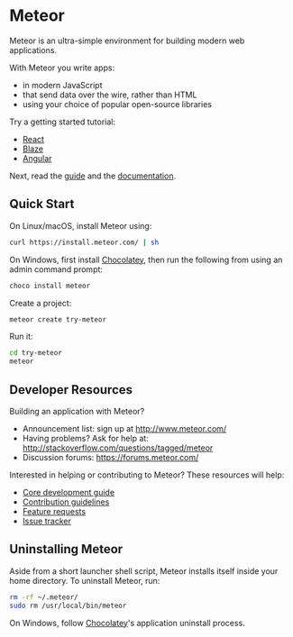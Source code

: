# Meteor

Meteor is an ultra-simple environment for building modern web applications.

With Meteor you write apps:

* in modern JavaScript
* that send data over the wire, rather than HTML
* using your choice of popular open-source libraries

Try a getting started tutorial:

 * [React](https://www.meteor.com/tutorials/react/creating-an-app)
 * [Blaze](https://www.meteor.com/tutorials/blaze/creating-an-app)
 * [Angular](https://www.meteor.com/tutorials/angular/creating-an-app)

Next, read the [guide](https://guide.meteor.com) and the [documentation](https://docs.meteor.com/).

## Quick Start

On Linux/macOS, install Meteor using:

```bash
curl https://install.meteor.com/ | sh
```

On Windows, first install [Chocolatey](https://chocolatey.org/install), then run the following from using an admin command prompt:

```bash
choco install meteor
```

Create a project:

```bash
meteor create try-meteor
```

Run it:

```bash
cd try-meteor
meteor
```

## Developer Resources

Building an application with Meteor?

* Announcement list: sign up at http://www.meteor.com/
* Having problems? Ask for help at: http://stackoverflow.com/questions/tagged/meteor
* Discussion forums: https://forums.meteor.com/

Interested in helping or contributing to Meteor?  These resources will help:

* [Core development guide](https://github.com/meteor/meteor/blob/devel/DEVELOPMENT.md)
* [Contribution guidelines](https://github.com/meteor/meteor/blob/devel/CONTRIBUTING.md)
* [Feature requests](https://github.com/meteor/meteor-feature-requests/)
* [Issue tracker](https://github.com/meteor/meteor/issues)

## Uninstalling Meteor

Aside from a short launcher shell script, Meteor installs itself inside your home directory. To uninstall Meteor, run:

```bash
rm -rf ~/.meteor/
sudo rm /usr/local/bin/meteor
```

On Windows, follow [Chocolatey](https://chocolatey.org/install)'s application uninstall process.
